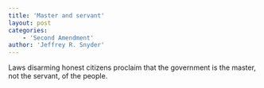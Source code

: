 ```yaml
---
title: 'Master and servant'
layout: post
categories:
    - 'Second Amendment'
author: 'Jeffrey R. Snyder'
---
```


Laws disarming honest citizens proclaim that the government is the master, not the servant, of the people.